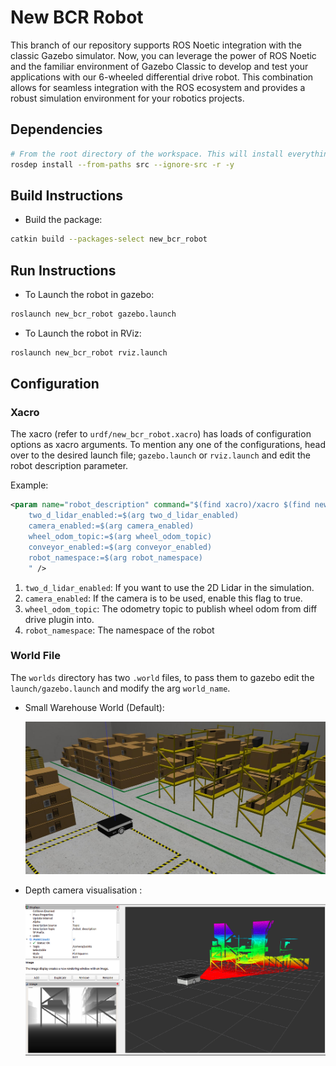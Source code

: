 # New BCR Robot

This branch of our repository supports ROS Noetic integration with the classic Gazebo simulator. Now, you can leverage the power of ROS Noetic and the familiar environment of Gazebo Classic to develop and test your applications with our 6-wheeled differential drive robot. This combination allows for seamless integration with the ROS ecosystem and provides a robust simulation environment for your robotics projects.

## Dependencies

```bash
# From the root directory of the workspace. This will install everything mentioned in package.xml
rosdep install --from-paths src --ignore-src -r -y
```

## Build Instructions

* Build the package:

```bash
catkin build --packages-select new_bcr_robot
```

## Run Instructions

* To Launch the robot in gazebo:

```bash
roslaunch new_bcr_robot gazebo.launch
```

* To Launch the robot in RViz:

```bash
roslaunch new_bcr_robot rviz.launch
```

## Configuration

### Xacro 

The xacro (refer to `urdf/new_bcr_robot.xacro`) has loads of configuration options as xacro arguments. To mention any one of the configurations, head over to the desired launch file; `gazebo.launch` or `rviz.launch` and edit the robot description parameter.

Example:
```xml
<param name="robot_description" command="$(find xacro)/xacro $(find new_bcr_robot)/urdf/new_bcr_robot.xacro
	two_d_lidar_enabled:=$(arg two_d_lidar_enabled)
	camera_enabled:=$(arg camera_enabled)
	wheel_odom_topic:=$(arg wheel_odom_topic)
	conveyor_enabled:=$(arg conveyor_enabled)
	robot_namespace:=$(arg robot_namespace)
	" />
```

1. `two_d_lidar_enabled`: If you want to use the 2D Lidar in the simulation.
2. `camera_enabled`: If the camera is to be used, enable this flag to true.
3. `wheel_odom_topic`: The odometry topic to publish wheel odom from diff drive plugin into.
4. `robot_namespace`: The namespace of the robot


### World File

The `worlds` directory has two `.world` files, to pass them to gazebo edit the `launch/gazebo.launch` and modify the arg `world_name`.

* Small Warehouse World (Default):

	![](res/gazebo.jpg)

* Depth camera visualisation :

	![](res/rviz.png)